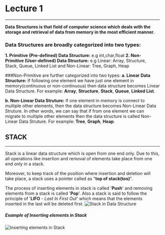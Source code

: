 # Lecture 1
***

**Data Structures is that field of computer science which deals with the storage and retrieval of data from memory in the most efficient manner.**


### Data Structures are broadly categorized into two types:
**1. Primitive (Pre-defined) Data Structure:** e.g int,char,float
**2. Non-Primitive (User-defined) Data Structure:** e.g Linear: Array, Structure, Stack, Queue, Linked List and Non-Linear: Tree, Graph, Heap

###Non-Primitive  are further categorized into two types:
**a. Linear Data Structure:** If following one element we have just one element in memory(continuous or non-continuous) then data structure becomes Linear Data Structure. For example: **Array**, **Structure**, **Stack**, **Queue**, **Linked List**.

**b. Non-Linear Data Struture:** If one element in memory is connect to multiple other elements, then the data structure becomes Non-Linear Data Struture. In other words, we can say that if from one element we can migrate to multiple other elements then the data structure is called Non-Linear Data Struture. For example: **Tree**, **Graph**, **Heap**.

## STACK
***
Stack is a linear data structure which is open from one end only. Due to this, all operations like insertion and removal of elements take place from one end only in a stack.

Moreover, to keep track of the position where insertion and deletion will take place, a stack uses a pointer called as "**top of stack(tos)**".

The process of inserting elements in stack is called '**Push**' and removing elements from a stack is called '**Pop**'. Also a stack is said to follow the principle of '**LIFO** - _Last In First Out_' which means that the elements inserted in the last will be deleted first.
![Stack in Data Structure](https://s19.postimg.org/cogsupl0j/stack_data_structure.png)

##### Example of Inserting elements in Stack
![Inserting elements in Stack](https://s19.postimg.org/sb8282ysj/Stack_data_structure.png)
